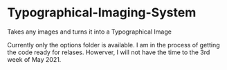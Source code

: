 # Typographical-Imaging-System
Takes any images and turns it into a Typographical Image

Currently only the options folder is available. I am in the process of getting the code ready for relases. 
Howerver, I will not have the time to the 3rd week of May 2021.
